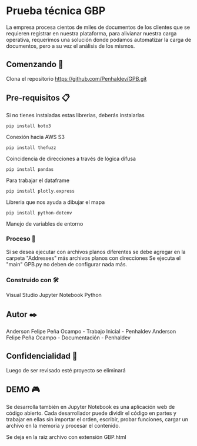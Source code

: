 # Prueba técnica GBP

La empresa procesa cientos de miles de documentos de los clientes que se requieren registrar en nuestra plataforma, para alivianar nuestra carga operativa, requerimos una solución donde podamos automatizar la carga de documentos, pero a su vez el análisis de los mismos.

## Comenzando 🚀

Clona el repositorio https://github.com/Penhaldev/GPB.git

## Pre-requisitos 📋

Si no tienes instaladas estas librerias, deberás instalarlas

```
pip install boto3
```
Conexión hacia AWS S3
```
pip install thefuzz
```
Coincidencia de direcciones a través de lógica difusa
```
pip install pandas
```
Para trabajar el dataframe
```
pip install plotly.express
```
Libreria que nos ayuda a dibujar el mapa
```
pip install python-dotenv
```
Manejo de variables de entorno

### Proceso 🔧

Si se desea ejecutar con archivos planos diferentes se debe agregar en la carpeta "Addresses" más archivos planos con direcciones
Se ejecuta el "main" GPB.py no deben de configurar nada más.

### Construido con 🛠️

Visual Studio
Jupyter Notebook
Python 

## Autor ✒️

Anderson Felipe Peña Ocampo - Trabajo Inicial - Penhaldev
Anderson Felipe Peña Ocampo - Documentación - Penhaldev

## Confidencialidad 🔐

Luego de ser revisado esté proyecto se eliminará

## DEMO 🎮 

Se desarrolla también en Jupyter Notebook es una aplicación web de código abierto. Cada desarrollador puede dividir el código en partes y trabajar en ellas sin importar el orden, escribir, probar funciones, cargar un archivo en la memoria y procesar el contenido.

Se deja en la raiz archivo con extensión GBP.html